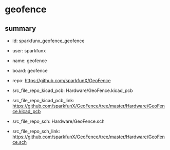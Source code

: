# geofence
 
## summary 
* id: sparkfunx_geofence_geofence
* user: sparkfunx
* name: geofence
* board: geofence
* repo: https://github.com/sparkfunX/GeoFence
* src_file_repo_kicad_pcb: Hardware/GeoFence.kicad_pcb
* src_file_repo_kicad_pcb_link: https://github.com/sparkfunX/GeoFence/tree/master/Hardware/GeoFence.kicad_pcb


* src_file_repo_sch: Hardware/GeoFence.sch
* src_file_repo_sch_link: https://github.com/sparkfunX/GeoFence/tree/master/Hardware/GeoFence.sch




